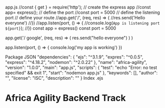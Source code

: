 app.js
//const { get } = require('http');
// create the express app
//const app=  express();
// define the port
//const port = 5000
// define the listening port
// define your route
//app.get('/', (req, res) => {
    //res.send('Hello everyone')
//})
//app.listen(port, () => {
    //console.log(`App is listening port ${port}`);
//})
 const app = express()
 const port = 5000

 app.get('/ google', (req, res) => (
    res.send("hello everyone")
 ) )

 app.listen(port, () => {
    console.log('my app is working')
 })

 Package JSON
"dependencies": {
    "ejs": "^3.1.9",
    "expres": "^0.0.5",
    "express": "^4.18.2",
    "nodemon": "^2.0.22"
  },
  "name": "africa-agility",
  "version": "1.0.0",
  "main": "app.js",
  "scripts": {
    "test": "echo \"Error: no test specified\" && exit 1",
    "start": "nodemon app.js"
  },
  "keywords": [],
  "author": "",
  "license": "ISC",
  "description": ""
}
Index .ejs
<!DOCTYPE html>
<html lang="en">
<head>
    <meta charset="UTF-8">
    <meta name="viewport" content="width=
    , initial-scale=1.0">
    <title>Document</title>
</head>
<body>
  <h1>Africa Agility Backend Track</h1>  
</body>
</html>
